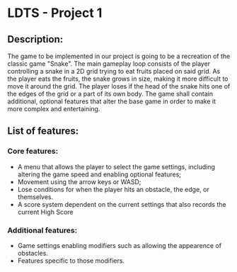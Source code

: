 # LDTS - Project 1

## Description:
The game to be implemented in our project is going to be a recreation of the classic game "Snake". The main gameplay loop consists of the player controlling a snake in a 2D grid trying to eat fruits placed on said grid. As the player eats the fruits, the snake grows in size, making it more difficult to move it around the grid. The player loses if the head of the snake hits one of the edges of the grid or a part of its own body.
The game shall contain additional, optional features that alter the base game in order to make it more complex and entertaining.

## List of features:

### Core features:
- A menu that allows the player to select the game settings, including altering the game speed and enabling optional features;
- Movement using the arrow keys or WASD;
- Lose conditions for when the player hits an obstacle, the edge, or themselves.
- A score system dependent on the current settings that also records the current High Score

### Additional features:
- Game settings enabling modifiers such as allowing the appearence of obstacles.
- Features specific to those modifiers.
